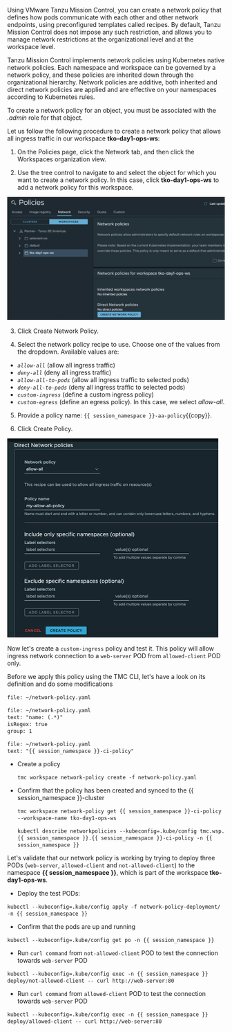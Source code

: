 Using VMware Tanzu Mission Control, you can create a network policy that defines how pods communicate with each other and other network endpoints, using preconfigured templates called recipes. By default, Tanzu Mission Control does not impose any such restriction, and allows you to manage network restrictions at the organizational level and at the workspace level.

Tanzu Mission Control implements network policies using Kubernetes native network policies. Each namespace and workspace can be governed by a network policy, and these policies are inherited down through the organizational hierarchy. Network policies are additive, both inherited and direct network policies are applied and are effective on your namespaces according to Kubernetes rules.

To create a network policy for an object, you must be associated 
with the *.admin* role for that object.

Let us follow the following procedure to create a network policy that allows all ingress traffic in our workspace  **tko-day1-ops-ws**:

1. On the Policies page, click the Network tab, and then click the Workspaces organization view.

2. Use the tree control to navigate to and select the object for which you want to create a network policy.  In this case, click **tko-day1-ops-ws** to add a network policy for this workspace.

  ![](./images/policy-network-1.png)

3. Click Create Network Policy.

4. Select the network policy recipe to use. Choose one of the values from the dropdown. Available values 
are:

- *`allow-all`* (allow all ingress traffic)
- *`deny-all`* (deny all ingress traffic)
- *`allow-all-to-pods`* (allow all ingress traffic to selected pods)
- *`deny-all-to-pods`* (deny all ingress traffic to selected pods)
- *`custom-ingress`* (define a custom ingress policy)
- *`custom-egress`* (define an egress policy). In this case, we select *allow-all*.


5. Provide a policy name: `{{ session_namespace }}-aa-policy`{{copy}}.

6. Click Create Policy.

  ![](./images/policy-network-allow-all.png) 

Now let's create a `custom-ingress` policy and test it. This policy will allow ingress network connection to a `web-server` POD from `allowed-client` POD only. 

Before we apply this policy using the TMC CLI, let's have a look on its definition and do some modifications

```editor:open-file
file: ~/network-policy.yaml
```

```editor:select-matching-text
file: ~/network-policy.yaml
text: "name: (.*)"
isRegex: true
group: 1
```

```editor:replace-text-selection
file: ~/network-policy.yaml
text: "{{ session_namespace }}-ci-policy"
```

* Create a policy 

    ```execute-1
    tmc workspace network-policy create -f network-policy.yaml 
    ```
* Confirm that the policy has been created and synced to the {{ session_namespace }}-cluster   

    ```execute-1
    tmc workspace network-policy get {{ session_namespace }}-ci-policy  --workspace-name tko-day1-ops-ws 
    ```

    ```execute-1
    kubectl describe networkpolicies --kubeconfig=.kube/config tmc.wsp.{{ session_namespace }}.{{ session_namespace }}-ci-policy -n {{ session_namespace }}
    ```

Let's validate that our network policy is working by trying to deploy three PODs (`web-server`, `allowed-client` and `not-allowed-client`) to the namespace **{{ session_namespace }}**, which is part of the workspace **tko-day1-ops-ws**. 

* Deploy the test PODs:

```execute-1
kubectl --kubeconfig=.kube/config apply -f network-policy-deployment/ -n {{ session_namespace }}
```
* Confirm that the pods are up and running

```execute-1
kubectl --kubeconfig=.kube/config get po -n {{ session_namespace }}
```

* Run `curl command` from `not-allowed-client` POD to test the connection towards `web-server` POD

```execute-1
kubectl --kubeconfig=.kube/config exec -n {{ session_namespace }} deploy/not-allowed-client -- curl http://web-server:80
```

* Run `curl command` from `allowed-client` POD to test the connection towards `web-server` POD

```execute-1
kubectl --kubeconfig=.kube/config exec -n {{ session_namespace }} deploy/allowed-client -- curl http://web-server:80
```